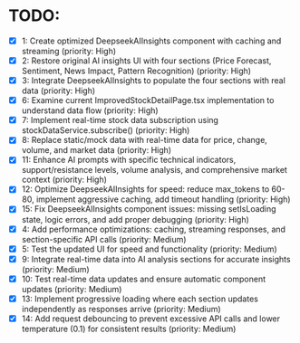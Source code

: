 # TODO:

- [x] 1: Create optimized DeepseekAIInsights component with caching and streaming (priority: High)
- [x] 2: Restore original AI insights UI with four sections (Price Forecast, Sentiment, News Impact, Pattern Recognition) (priority: High)
- [x] 3: Integrate DeepseekAIInsights to populate the four sections with real data (priority: High)
- [x] 6: Examine current ImprovedStockDetailPage.tsx implementation to understand data flow (priority: High)
- [x] 7: Implement real-time stock data subscription using stockDataService.subscribe() (priority: High)
- [x] 8: Replace static/mock data with real-time data for price, change, volume, and market data (priority: High)
- [x] 11: Enhance AI prompts with specific technical indicators, support/resistance levels, volume analysis, and comprehensive market context (priority: High)
- [x] 12: Optimize DeepseekAIInsights for speed: reduce max_tokens to 60-80, implement aggressive caching, add timeout handling (priority: High)
- [x] 15: Fix DeepseekAIInsights component issues: missing setIsLoading state, logic errors, and add proper debugging (priority: High)
- [x] 4: Add performance optimizations: caching, streaming responses, and section-specific API calls (priority: Medium)
- [x] 5: Test the updated UI for speed and functionality (priority: Medium)
- [x] 9: Integrate real-time data into AI analysis sections for accurate insights (priority: Medium)
- [x] 10: Test real-time data updates and ensure automatic component updates (priority: Medium)
- [x] 13: Implement progressive loading where each section updates independently as responses arrive (priority: Medium)
- [x] 14: Add request debouncing to prevent excessive API calls and lower temperature (0.1) for consistent results (priority: Medium)
